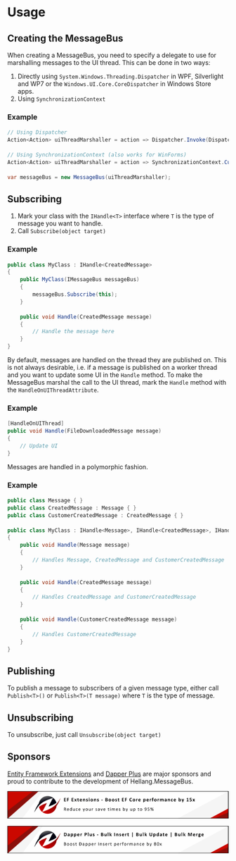 # Usage #

## Creating the MessageBus ##
When creating a MessageBus, you need to specify a delegate to use for marshalling messages to the UI thread.
This can be done in two ways:

1. Directly using `System.Windows.Threading.Dispatcher` in WPF, Silverlight and WP7 or the `Windows.UI.Core.CoreDispatcher` in Windows Store apps.
2. Using `SynchronizationContext`

### Example ###
```csharp
// Using Dispatcher
Action<Action> uiThreadMarshaller = action => Dispatcher.Invoke(DispatcherPriority.Normal, action);

// Using SynchronizationContext (also works for WinForms)
Action<Action> uiThreadMarshaller = action => SynchronizationContext.Current.Send(action, null);

var messageBus = new MessageBus(uiThreadMarshaller);
```

## Subscribing ##
1. Mark your class with the `IHandle<T>` interface where `T` is the type of message you want to handle.
2. Call `Subscribe(object target)`

### Example ###
```csharp
public class MyClass : IHandle<CreatedMessage>
{
    public MyClass(IMessageBus messageBus)
    {
        messageBus.Subscribe(this);
    }

    public void Handle(CreatedMessage message)
    {
        // Handle the message here
    }
}
```

By default, messages are handled on the thread they are published on. This is not always desirable, i.e. if a message is published on a worker thread and you want to update some UI in the `Handle` method.
To make the MessageBus marshal the call to the UI thread, mark the `Handle` method with the `HandleOnUIThreadAttribute`.
### Example ###
```csharp
[HandleOnUIThread]
public void Handle(FileDownloadedMessage message)
{
    // Update UI
}
```
	
Messages are handled in a polymorphic fashion.
### Example ###
```csharp
public class Message { }
public class CreatedMessage : Message { }
public class CustomerCreatedMessage : CreatedMessage { }

public class MyClass : IHandle<Message>, IHandle<CreatedMessage>, IHandle<CustomerCreatedMessage>
{
    public void Handle(Message message)
    {
        // Handles Message, CreatedMessage and CustomerCreatedMessage
    }

    public void Handle(CreatedMessage message)
    {
        // Handles CreatedMessage and CustomerCreatedMessage
    }

    public void Handle(CustomerCreatedMessage message)
    {
        // Handles CustomerCreatedMessage
    }
}
```
	
## Publishing ##
To publish a message to subscribers of a given message type, either call `Publish<T>()` or `Publish<T>(T message)` where `T` is the type of message.

## Unsubscribing ##
To unsubscribe, just call `Unsubscribe(object target)`

## Sponsors

[Entity Framework Extensions](https://entityframework-extensions.net/?utm_source=khellang&utm_medium=Hellang.MessageBus) and [Dapper Plus](https://dapper-plus.net/?utm_source=khellang&utm_medium=Hellang.MessageBus) are major sponsors and proud to contribute to the development of Hellang.MessageBus.

[![Entity Framework Extensions](https://raw.githubusercontent.com/khellang/khellang/refs/heads/master/.github/entity-framework-extensions-sponsor.png)](https://entityframework-extensions.net/bulk-insert?utm_source=khellang&utm_medium=Hellang.MessageBus)

[![Dapper Plus](https://raw.githubusercontent.com/khellang/khellang/refs/heads/master/.github/dapper-plus-sponsor.png)](https://dapper-plus.net/bulk-insert?utm_source=khellang&utm_medium=Hellang.MessageBus)
